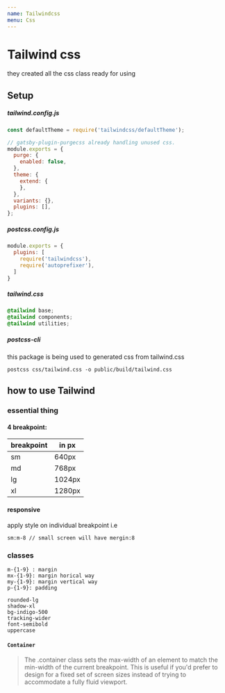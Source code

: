 ```yaml
---
name: Tailwindcss
menu: Css
---
```


# Tailwind css


they created all the css class ready for using

## Setup

##### tailwind.config.js

```javascript
const defaultTheme = require('tailwindcss/defaultTheme');

// gatsby-plugin-purgecss already handling unused css.
module.exports = {
  purge: {
    enabled: false,
  },
  theme: {
    extend: {
    },
  },
  variants: {},
  plugins: [],
};

```

##### postcss.config.js

```javascript
module.exports = {
  plugins: [
    require('tailwindcss'),
    require('autoprefixer'),
  ]
}
```
##### tailwind.css

```css
@tailwind base;
@tailwind components;
@tailwind utilities;
```

##### postcss-cli

this package is being used to generated css from tailwind.css

```
postcss css/tailwind.css -o public/build/tailwind.css
```
## how to use Tailwind

### essential thing

#### 4 breakpoint: 

|breakpoint|in px|
|---|---|
|sm|640px|
|md|768px|
|lg|1024px|
|xl|1280px|

#### responsive 

apply style on individual breakpoint
i.e
```
sm:m-8 // small screen will have mergin:8
```


### classes

```
m-{1-9} : margin
mx-{1-9}: margin horical way
my-{1-9}: margin vertical way
p-{1-9}: padding

rounded-lg
shadow-xl
bg-indigo-500
tracking-wider
font-semibold
uppercase
```
#### `Container`

> The .container class sets the max-width of an element to match the min-width of the current breakpoint. This is useful if you'd prefer to design for a fixed set of screen sizes instead of trying to accommodate a fully fluid viewport.






